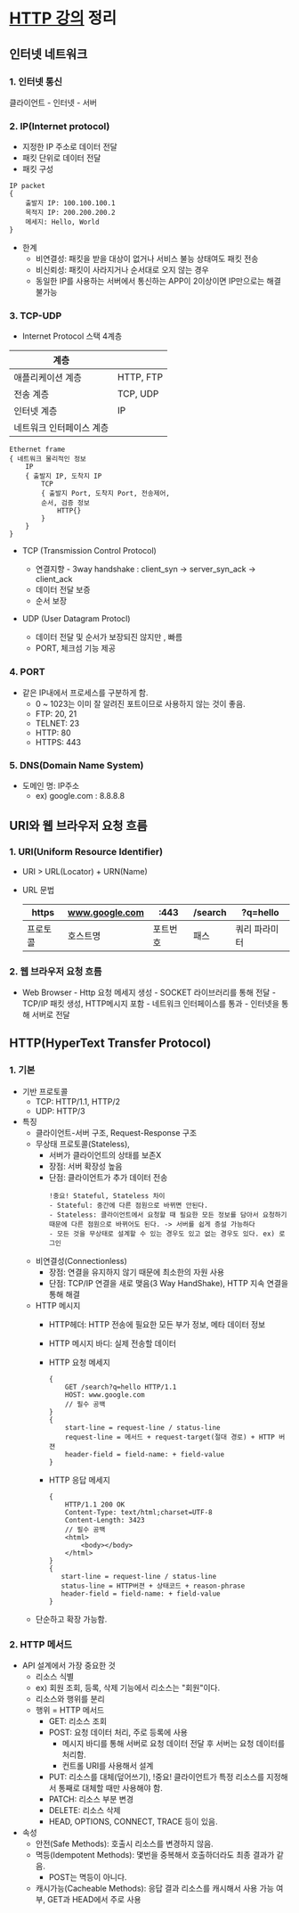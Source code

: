 # [HTTP 강의](https://www.inflearn.com/course/http-%EC%9B%B9-%EB%84%A4%ED%8A%B8%EC%9B%8C%ED%81%AC/dashboard) 정리
## 인터넷 네트워크
### 1. 인터넷 통신 
클라이언트 - 인터넷 - 서버

### 2. IP(Internet protocol)
- 지정한 IP 주소로 데이터 전달
- 패킷 단위로 데이터 전달
- 패킷 구성
```
IP packet
{
    출발지 IP: 100.100.100.1
    목적지 IP: 200.200.200.2
    메세지: Hello, World
}
```
- 한계
    - 비연결성: 패킷을 받을 대상이 없거나 서비스 불능 상태여도 패킷 전송
    - 비신뢰성: 패킷이 사라지거나 순서대로 오지 않는 경우
    - 동일한 IP를 사용하는 서버에서 통신하는 APP이 2이상이면 IP만으로는 해결 불가능

### 3. TCP-UDP
- Internet Protocol 스택 4계층

|계층||
|-|-|
|애플리케이션 계층|HTTP, FTP|
|전송 계층|TCP, UDP|
|인터넷 계층|IP|
|네트워크 인터페이스 계층||


```
Ethernet frame
{ 네트워크 물리적인 정보
    IP
    { 출발지 IP, 도착지 IP
        TCP
        { 출발지 Port, 도착지 Port, 전송제어, 
        순서, 검증 정보
            HTTP{}
        }
    }
}
```

- TCP (Transmission Control Protocol)
    - 연결지향 - 3way handshake : client_syn -> server_syn_ack -> client_ack
    - 데이터 전달 보증
    - 순서 보장

- UDP (User Datagram Protocl)
    - 데이터 전달 및 순서가 보장되진 않지만 , 빠름
    - PORT, 체크섬 기능 제공

### 4. PORT
- 같은 IP내에서 프로세스를 구분하게 함.
    - 0 ~ 1023는 이미 잘 알려진 포트이므로 사용하지 않는 것이 좋음.
    - FTP: 20, 21
    - TELNET: 23
    - HTTP: 80
    - HTTPS: 443

### 5. DNS(Domain Name System)
- 도메인 명: IP주소
    - ex) google.com : 8.8.8.8

## URI와 웹 브라우저 요청 흐름
### 1. URI(Uniform Resource Identifier)
- URI > URL(Locator) + URN(Name)
- URL 문법

    |https|www.google.com|:443|/search|?q=hello|
    |-|-|-|-|-|
    |프로토콜|호스트명|포트번호|패스|쿼리 파라미터|


### 2. 웹 브라우저 요청 흐름
- Web Browser - Http 요청 메세지 생성 - SOCKET 라이브러리를 통해 전달 - TCP/IP 패킷 생성, HTTP메시지 포함 - 네트워크 인터페이스를 통과 - 인터넷을 통해 서버로 전달

## HTTP(HyperText Transfer Protocol)
### 1. 기본 
- 기반 프로토콜
    - TCP: HTTP/1.1, HTTP/2
    - UDP: HTTP/3
- 특징
    - 클라이언트-서버 구조, Request-Response 구조
    - 무상태 프로토콜(Stateless), 
        - 서버가 클라이언트의 상태를 보존X
        - 장점: 서버 확장성 높음
        - 단점: 클라이언트가 추가 데이터 전송
            ```
            !중요! Stateful, Stateless 차이
            - Stateful: 중간에 다른 점원으로 바뀌면 안된다.
            - Stateless: 클라이언트에서 요청할 때 필요한 모든 정보를 담아서 요청하기 때문에 다른 점원으로 바뀌어도 된다. -> 서버를 쉽게 증설 가능하다 
            - 모든 것을 무상태로 설계할 수 있는 경우도 있고 없는 경우도 있다. ex) 로그인
            ```
    - 비연결성(Connectionless)
        - 장점: 연결을 유지하지 않기 때문에 최소한의 자원 사용
        - 단점: TCP/IP 연결을 새로 맺음(3 Way HandShake), HTTP 지속 연결을 통해 해결
    - HTTP 메시지
        - HTTP헤더: HTTP 전송에 필요한 모든 부가 정보, 메타 데이터 정보
        - HTTP 메시지 바디: 실제 전송할 데이터
        - HTTP 요청 메세지 
            ```
            {
                GET /search?q=hello HTTP/1.1
                HOST: www.google.com
                // 필수 공백
            }
            {
                start-line = request-line / status-line
                request-line = 메서드 + request-target(절대 경로) + HTTP 버젼
                header-field = field-name: + field-value
            }
            ```
                       
        - HTTP 응답 메세지
            ```
            {
                HTTP/1.1 200 OK
                Content-Type: text/html;charset=UTF-8
                Content-Length: 3423
                // 필수 공백
                <html>
                    <body></body>
                </html>
            }
            {
               start-line = request-line / status-line
               status-line = HTTP버젼 + 상태코드 + reason-phrase 
               header-field = field-name: + field-value
            }
            ```
    - 단순하고 확장 가능함.

### 2. HTTP 메서드
- API 설계에서 가장 중요한 것
    - 리소스 식별
    - ex) 회원 조회, 등록, 삭제 기능에서 리소스는 "회원"이다.
    - 리소스와 행위를 분리
    - 행위 = HTTP 메서드
        - GET: 리소스 조회
        - POST: 요청 데이터 처리, 주로 등록에 사용
            - 메시지 바디를 통해 서버로 요청 데이터 전달 후 서버는 요청 데이터를 처리함.
            - 컨트롤 URI를 사용해서 설계
        - PUT: 리소스를 대체(덮어쓰기), !중요! 클라이언트가 특정 리소스를 지정해서 통째로 대체할 때만 사용해야 함.
        - PATCH: 리소스 부분 변경
        - DELETE: 리소스 삭제
        - HEAD, OPTIONS, CONNECT, TRACE 등이 있음.
- 속성
    - 안전(Safe Methods): 호출시 리소스를 변경하지 않음.
    - 멱등(Idempotent Methods): 몇번을 중복해서 호출하더라도 최종 결과가 같음.
        - POST는 멱등이 아니다.
    - 캐시가능(Cacheable Methods): 응답 결과 리소스를 캐시해서 사용 가능 여부, GET과 HEAD에서 주로 사용
